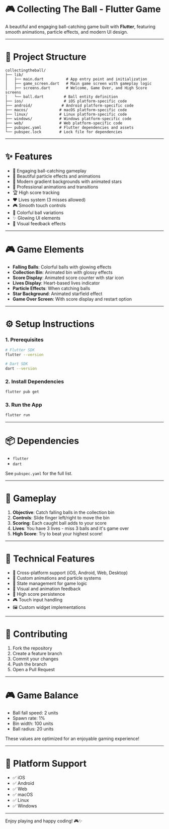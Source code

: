 # 🎮 Collecting The Ball - Flutter Game

A beautiful and engaging ball-catching game built with **Flutter**, featuring smooth animations, particle effects, and modern UI design.

---

# 📁 Project Structure

```
collectingtheball/
├── lib/
│   ├── main.dart          # App entry point and initialization
│   ├── game_screen.dart   # Main game screen with gameplay logic
│   ├── screens.dart       # Welcome, Game Over, and High Score screens
│   └── ball.dart         # Ball entity definition
├── ios/                  # iOS platform-specific code
├── android/             # Android platform-specific code
├── macos/              # macOS platform-specific code
├── linux/              # Linux platform-specific code
├── windows/            # Windows platform-specific code
├── web/                # Web platform-specific code
├── pubspec.yaml        # Flutter dependencies and assets
└── pubspec.lock        # Lock file for dependencies
```

---

# ✨ Features

* 🎯 Engaging ball-catching gameplay
* 🌟 Beautiful particle effects and animations
* 🎨 Modern gradient backgrounds with animated stars
* 💫 Professional animations and transitions
* 🏆 High score tracking
* ❤️ Lives system (3 misses allowed)
* 🎮 Smooth touch controls
* 🌈 Colorful ball variations
* ✨ Glowing UI elements
* 🎵 Visual feedback effects

---

# 🎮 Game Elements

* **Falling Balls**: Colorful balls with glowing effects
* **Collection Bin**: Animated bin with glossy effects
* **Score Display**: Animated score counter with star icon
* **Lives Display**: Heart-based lives indicator
* **Particle Effects**: When catching balls
* **Star Background**: Animated starfield effect
* **Game Over Screen**: With score display and restart option

---

# ⚙️ Setup Instructions

### 1. Prerequisites

```bash
# Flutter SDK
flutter --version

# Dart SDK
dart --version
```

### 2. Install Dependencies

```bash
flutter pub get
```

### 3. Run the App

```bash
flutter run
```

---

# 📦 Dependencies

* `flutter`
* `dart`

See `pubspec.yaml` for the full list.

---

# 🎯 Gameplay

1. **Objective**: Catch falling balls in the collection bin
2. **Controls**: Slide finger left/right to move the bin
3. **Scoring**: Each caught ball adds to your score
4. **Lives**: You have 3 lives - miss 3 balls and it's game over
5. **High Score**: Try to beat your highest score!

---

# 🧱 Technical Features

* 📱 Cross-platform support (iOS, Android, Web, Desktop)
* 🎨 Custom animations and particle systems
* 🔄 State management for game logic
* 🎵 Visual and animation feedback
* 💾 High score persistence
* 🎮 Touch input handling
* 🖼️ Custom widget implementations

---

# 🤝 Contributing

1. Fork the repository
2. Create a feature branch
3. Commit your changes
4. Push the branch
5. Open a Pull Request

---

# 🎮 Game Balance

* Ball fall speed: 2 units
* Spawn rate: 1%
* Bin width: 100 units
* Ball radius: 20 units

These values are optimized for an enjoyable gaming experience!

---

# 📱 Platform Support

* ✅ iOS
* ✅ Android
* ✅ Web
* ✅ macOS
* ✅ Linux
* ✅ Windows

---

Enjoy playing and happy coding! 🎮✨
